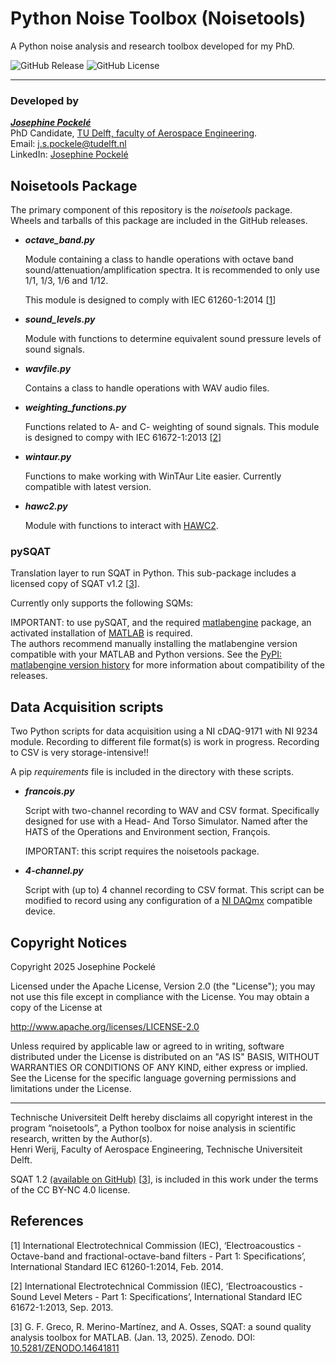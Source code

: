 # Python Noise Toolbox (Noisetools)
A Python noise analysis and research toolbox developed for my PhD.

![GitHub Release](https://img.shields.io/github/v/release/spockele/noisetools?logo=github) ![GitHub License](https://img.shields.io/github/license/spockele/noisetools)

---

### Developed by
[**_Josephine Pockelé_**](https://orcid.org/0009-0002-5152-9986)\
PhD Candidate, [TU Delft, faculty of Aerospace Engineering](https://www.tudelft.nl/lr/).\
Email: [j.s.pockele@tudelft.nl](mailto:j.s.pockele@tudelft.nl)\
LinkedIn: [Josephine Pockelé](https://www.linkedin.com/in/josephine-pockele)

## Noisetools Package

The primary component of this repository is the *noisetools* package. Wheels and tarballs of this package are included in the GitHub releases.

- ***octave_band.py***

    Module containing a class to handle operations with octave band sound/attenuation/amplification spectra.
    It is recommended to only use 1/1, 1/3, 1/6 and 1/12.
    
    This module is designed to comply with IEC 61260-1:2014 [[1](#iec61260)]


- ***sound_levels.py***
    
    Module with functions to determine equivalent sound pressure levels of sound signals.


- ***wavfile.py***

    Contains a class to handle operations with WAV audio files. 


- ***weighting_functions.py***

    Functions related to A- and C- weighting of sound signals.
    This module is designed to compy with IEC 61672-1:2013 [[2](#iec61672)]


- ***wintaur.py***

    Functions to make working with WinTAur Lite easier. Currently compatible with latest version.


- ***hawc2.py***

    Module with functions to interact with [HAWC2](http://www.hawc2.dk/).


### pySQAT
Translation layer to run SQAT in Python. This sub-package includes a licensed copy of SQAT v1.2 [[3](#greco2023)].

Currently only supports the following SQMs: 

IMPORTANT: to use pySQAT, and the required [matlabengine](https://pypi.org/project/matlabengine/) package, an activated installation of [MATLAB](https://www.mathworks.com/products/matlab.html) is required.\
The authors recommend manually installing the matlabengine version compatible with your MATLAB and Python versions. See the [PyPI: matlabengine version history](https://pypi.org/project/matlabengine/#history) for more information about compatibility of the releases.


## Data Acquisition scripts
Two Python scripts for data acquisition using a NI cDAQ-9171 with NI 9234 module. Recording to different file format(s) is work in progress. Recording to CSV is very storage-intensive!!

A pip _requirements_ file is included in the directory with these scripts.


- ***francois.py***

    Script with two-channel recording to WAV and CSV format. Specifically designed for use with a Head- And Torso Simulator.
    Named after the HATS of the Operations and Environment section, François.
    
    IMPORTANT: this script requires the noisetools package.


- ***4-channel.py***

    Script with (up to) 4 channel recording to CSV format. This script can be modified to record using any configuration of a [NI DAQmx](https://nidaqmx-python.readthedocs.io/en/stable/) compatible device.


## Copyright Notices

Copyright 2025 Josephine Pockelé

Licensed under the Apache License, Version 2.0 (the "License"); 
you may not use this file except in compliance with the License. 
You may obtain a copy of the License at

http://www.apache.org/licenses/LICENSE-2.0

Unless required by applicable law or agreed to in writing, software 
distributed under the License is distributed on an "AS IS" BASIS, 
WITHOUT WARRANTIES OR CONDITIONS OF ANY KIND, either express or implied. 
See the License for the specific language governing permissions and 
limitations under the License.

---

Technische Universiteit Delft hereby disclaims all copyright interest in the program “noisetools”, a Python toolbox for noise analysis in scientific research, written by the Author(s).<br>
Henri Werij, Faculty of Aerospace Engineering, Technische Universiteit Delft.

SQAT 1.2 [(available on GitHub)](https://github.com/ggrecow/SQAT) [[3](#greco2023)], is included in this work under the terms of the CC BY-NC 4.0 license.


## References
<a id="iec61260">[1]</a> International Electrotechnical Commission (IEC), ‘Electroacoustics - Octave-band and fractional-octave-band filters - Part 1: Specifications’, International Standard IEC 61260-1:2014, Feb. 2014.

<a id="iec61672">[2]</a> International Electrotechnical Commission (IEC), ‘Electroacoustics - Sound Level Meters - Part 1: Specifications’, International Standard IEC 61672-1:2013, Sep. 2013.

<a id="greco2023">[3]</a> G. F. Greco, R. Merino-Martínez, and A. Osses, SQAT: a sound quality analysis toolbox for MATLAB. (Jan. 13, 2025). Zenodo. DOI: [10.5281/ZENODO.14641811](https://doi.org/10.5281/ZENODO.14641811)
